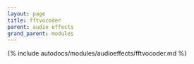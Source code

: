 ```yaml
---
layout: page
title: fftvocoder
parent: audio effects
grand_parent: modules
---
```


{% include autodocs/modules/audioeffects/fftvocoder.md %}
